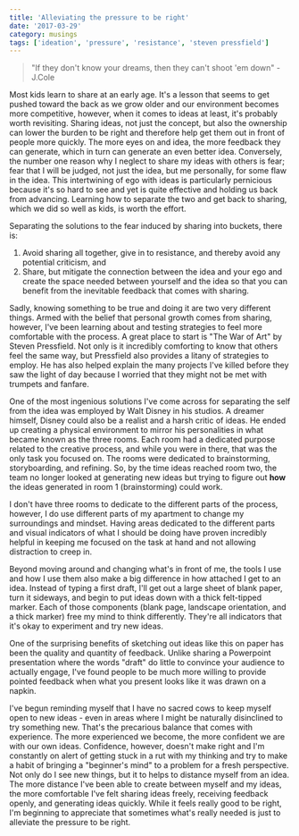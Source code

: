 ```yaml
---
title: 'Alleviating the pressure to be right'
date: '2017-03-29'
category: musings
tags: ['ideation', 'pressure', 'resistance', 'steven pressfield']
---
```


> "If they don't know your dreams, then they can't shoot 'em down" - J.Cole 

Most kids learn to share at an early age. It's a lesson that seems to get pushed toward the back as we grow older and our environment becomes more competitive, however, when it comes to ideas at least, it's probably worth revisiting. Sharing ideas, not just the concept, but also the ownership can lower the burden to be right and therefore help get them out in front of people more quickly. The more eyes on and idea, the more feedback they can generate, which in turn can generate an even better idea. Conversely, the number one reason why I neglect to share my ideas with others is fear; fear that I will be judged, not just the idea, but me personally, for some flaw in the idea. This intertwining of ego with ideas is particularly pernicious because it's so hard to see and yet is quite effective and holding us back from advancing. Learning how to separate the two and get back to sharing, which we did so well as kids, is worth the effort. 

Separating the solutions to the fear induced by sharing into buckets, there is: 

1. Avoid sharing all together, give in to resistance, and thereby avoid any potential criticism, and 
2. Share, but mitigate the connection between the idea and your ego and create the space needed between yourself and the idea so that you can benefit from the inevitable feedback that comes with sharing.

Sadly, knowing something to be true and doing it are two very different things. Armed with the belief that personal growth comes from sharing, however, I've been learning about and testing strategies to feel more comfortable with the process. A great place to start is "The War of Art" by Steven Pressfield. Not only is it incredibly comforting to know that others feel the same way, but Pressfield also provides a litany of strategies to employ. He has also helped explain the many projects I've killed before they saw the light of day because I worried that they might not be met with trumpets and fanfare.

One of the most ingenious solutions I've come across for separating the self from the idea was employed by Walt Disney in his studios. A dreamer himself, Disney could also be a realist and a harsh critic of ideas. He ended up creating a physical environment to mirror his personalities in what became known as the three rooms. Each room had a dedicated purpose related to the creative process, and while you were in there, that was the only task you focused on. The rooms were dedicated to brainstorming, storyboarding, and refining. So, by the time ideas reached room two, the team no longer looked at generating new ideas but trying to figure out **how** the ideas generated in room 1 (brainstorming) could work.

I don't have three rooms to dedicate to the different parts of the process, however, I do use different parts of my apartment to change my surroundings and mindset. Having areas dedicated to the different parts and visual indicators of what I should be doing have proven incredibly helpful in keeping me focused on the task at hand and not allowing distraction to creep in.

Beyond moving around and changing what's in front of me, the tools I use and how I use them also make a big difference in how attached I get to an idea. Instead of typing a first draft, I'll get out a large sheet of blank paper, turn it sideways, and begin to put ideas down with a thick felt-tipped marker. Each of those components (blank page, landscape orientation, and a thick marker) free my mind to think differently. They're all indicators that it's okay to experiment and try new ideas.

One of the surprising benefits of sketching out ideas like this on paper has been the quality and quantity of feedback. Unlike sharing a Powerpoint presentation where the words "draft" do little to convince your audience to actually engage, I've found people to be much more willing to provide pointed feedback when what you present looks like it was drawn on a napkin.

I've begun reminding myself that I have no sacred cows to keep myself open to new ideas - even in areas where I might be naturally disinclined to try something new. That's the precarious balance that comes with experience. The more experienced we become, the more confident we are with our own ideas. Confidence, however, doesn't make right and I'm constantly on alert of getting stuck in a rut with my thinking and try to make a habit of bringing a "beginner's mind" to a problem for a fresh perspective. Not only do I see new things, but it to helps to distance myself from an idea. The more distance I've been able to create between myself and my ideas, the more comfortable I've felt sharing ideas freely, receiving feedback openly, and generating ideas quickly. While it feels really good to be right, I'm beginning to appreciate that sometimes what's really needed is just to alleviate the pressure to be right.